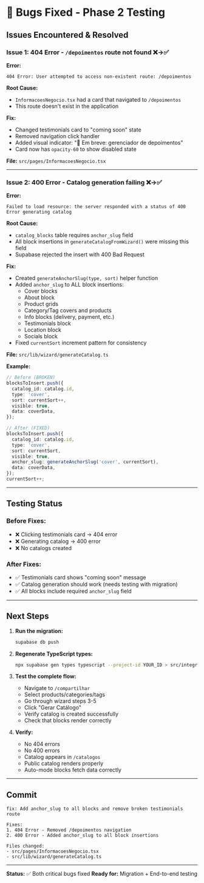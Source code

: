 # 🐛 Bugs Fixed - Phase 2 Testing

## Issues Encountered & Resolved

### **Issue 1: 404 Error - `/depoimentos` route not found** ❌→✅

**Error:**
```
404 Error: User attempted to access non-existent route: /depoimentos
```

**Root Cause:**
- `InformacoesNegocio.tsx` had a card that navigated to `/depoimentos`
- This route doesn't exist in the application

**Fix:**
- Changed testimonials card to "coming soon" state
- Removed navigation click handler
- Added visual indicator: "🚧 Em breve: gerenciador de depoimentos"
- Card now has `opacity-60` to show disabled state

**File:** `src/pages/InformacoesNegocio.tsx`

---

### **Issue 2: 400 Error - Catalog generation failing** ❌→✅

**Error:**
```
Failed to load resource: the server responded with a status of 400
Error generating catalog
```

**Root Cause:**
- `catalog_blocks` table requires `anchor_slug` field
- All block insertions in `generateCatalogFromWizard()` were missing this field
- Supabase rejected the insert with 400 Bad Request

**Fix:**
- Created `generateAnchorSlug(type, sort)` helper function
- Added `anchor_slug` to ALL block insertions:
  - Cover blocks
  - About block
  - Product grids
  - Category/Tag covers and products
  - Info blocks (delivery, payment, etc.)
  - Testimonials block
  - Location block
  - Socials block
- Fixed `currentSort` increment pattern for consistency

**File:** `src/lib/wizard/generateCatalog.ts`

**Example:**
```typescript
// Before (BROKEN)
blocksToInsert.push({
  catalog_id: catalog.id,
  type: 'cover',
  sort: currentSort++,
  visible: true,
  data: coverData,
});

// After (FIXED)
blocksToInsert.push({
  catalog_id: catalog.id,
  type: 'cover',
  sort: currentSort,
  visible: true,
  anchor_slug: generateAnchorSlug('cover', currentSort),
  data: coverData,
});
currentSort++;
```

---

## Testing Status

### **Before Fixes:**
- ❌ Clicking testimonials card → 404 error
- ❌ Generating catalog → 400 error
- ❌ No catalogs created

### **After Fixes:**
- ✅ Testimonials card shows "coming soon" message
- ✅ Catalog generation should work (needs testing with migration)
- ✅ All blocks include required `anchor_slug` field

---

## Next Steps

1. **Run the migration:**
   ```bash
   supabase db push
   ```

2. **Regenerate TypeScript types:**
   ```bash
   npx supabase gen types typescript --project-id YOUR_ID > src/integrations/supabase/types.ts
   ```

3. **Test the complete flow:**
   - Navigate to `/compartilhar`
   - Select products/categories/tags
   - Go through wizard steps 3-5
   - Click "Gerar Catálogo"
   - Verify catalog is created successfully
   - Check that blocks render correctly

4. **Verify:**
   - No 404 errors
   - No 400 errors
   - Catalog appears in `/catalogos`
   - Public catalog renders properly
   - Auto-mode blocks fetch data correctly

---

## Commit

```
fix: Add anchor_slug to all blocks and remove broken testimonials route

Fixes:
1. 404 Error - Removed /depoimentos navigation
2. 400 Error - Added anchor_slug to all block insertions

Files changed:
- src/pages/InformacoesNegocio.tsx
- src/lib/wizard/generateCatalog.ts
```

---

**Status:** ✅ Both critical bugs fixed
**Ready for:** Migration + End-to-end testing
